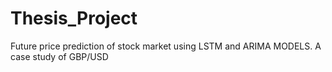# Thesis_Project
Future price prediction of stock market using LSTM and ARIMA MODELS. A case study of GBP/USD
